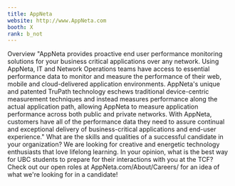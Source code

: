 ```yaml
---
title: AppNeta
website: http://www.AppNeta.com
booth: X
rank: b_not
---
```

Overview
"AppNeta provides proactive end user performance monitoring solutions for your business critical applications over any network. Using AppNeta, IT and Network Operations teams have access to essential performance data to monitor and measure the performance of their web, mobile and cloud-delivered application environments. AppNeta's unique and patented TruPath technology eschews traditional device-centric measurement techniques and instead measures performance along the actual application path, allowing AppNeta to measure application performance across both public and private networks. With AppNeta, customers have all of the performance data they need to assure continual and exceptional delivery of business-critical applications and end-user experience."
What are the skills and qualities of a successful candidate in your organization?
We are looking for creative and energetic technology enthusiasts that love lifelong learning.
In your opinion, what is the best way for UBC students to prepare for their interactions with you at the TCF?
Check out our open roles at AppNeta.com/About/Careers/ for an idea of what we're looking for in a candidate!
